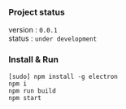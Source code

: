### Project status

version : `0.0.1` </br>
status : `under development`

### Install & Run

```
[sudo] npm install -g electron
npm i
npm run build
npm start
```